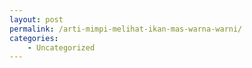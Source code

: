 ```yaml
---
layout: post
permalink: /arti-mimpi-melihat-ikan-mas-warna-warni/
categories:
    - Uncategorized
---
```


